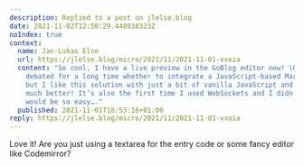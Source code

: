 ```yaml
---
description: Replied to a post on jlelse.blog
date: 2021-11-02T12:58:29.448938323Z
noIndex: true
context:
  name: Jan-Lukas Else
  url: https://jlelse.blog/micro/2021/11/2021-11-01-vxoia
  content: "So cool, I have a live preview in the GoBlog editor now! \U0001F913 I
    debated for a long time whether to integrate a JavaScript-based Markdown editor,
    but I like this solution with just a bit of vanilla JavaScript and WebSockets
    much better! It’s also the first time I used WebSockets and I didn’t think it
    would be so easy…."
  published: 2021-11-01T18:53:16+01:00
reply: https://jlelse.blog/micro/2021/11/2021-11-01-vxoia
---
```


Love it! Are you just using a textarea for the entry code or some fancy editor like Codemirror?
